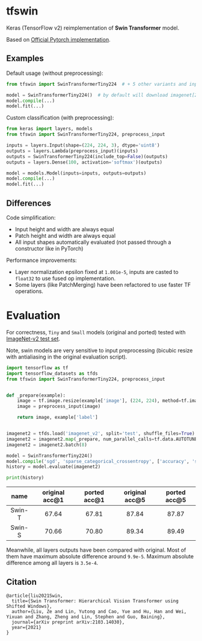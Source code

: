 # tfswin

Keras (TensorFlow v2) reimplementation of **Swin Transformer** model.

Based on [Official Pytorch implementation](https://github.com/microsoft/Swin-Transformer).

## Examples

Default usage (without preprocessing):

```python
from tfswin import SwinTransformerTiny224  # + 5 other variants and input preprocessing

model = SwinTransformerTiny224()  # by default will download imagenet[21k]-pretrained weights
model.compile(...)
model.fit(...)
```

Custom classification (with preprocessing):

```python
from keras import layers, models
from tfswin import SwinTransformerTiny224, preprocess_input

inputs = layers.Input(shape=(224, 224, 3), dtype='uint8')
outputs = layers.Lambda(preprocess_input)(inputs)
outputs = SwinTransformerTiny224(include_top=False)(outputs)
outputs = layers.Dense(100, activation='softmax')(outputs)

model = models.Model(inputs=inputs, outputs=outputs)
model.compile(...)
model.fit(...)
```

## Differences

Code simplification:

- Input height and width are always equal
- Patch height and width are always equal
- All input shapes automatically evaluated (not passed through a constructor like in PyTorch)

Performance improvements:

- Layer normalization epsilon fixed at `1.001e-5`, inputs are casted to `float32` to use fused op implementation.
- Some layers (like PatchMerging) have been refactored to use faster TF operations.

# Evaluation

For correctness, `Tiny` and `Small` models (original and ported) tested
with [ImageNet-v2 test set](https://www.tensorflow.org/datasets/catalog/imagenet_v2).

Note, swin models are very sensitive to input preprocessing (bicubic resize with antialiasing in the original evaluation
script).

```python
import tensorflow as tf
import tensorflow_datasets as tfds
from tfswin import SwinTransformerTiny224, preprocess_input


def _prepare(example):
    image = tf.image.resize(example['image'], (224, 224), method=tf.image.ResizeMethod.BICUBIC, antialias=True)
    image = preprocess_input(image)

    return image, example['label']


imagenet2 = tfds.load('imagenet_v2', split='test', shuffle_files=True)
imagenet2 = imagenet2.map(_prepare, num_parallel_calls=tf.data.AUTOTUNE)
imagenet2 = imagenet2.batch(8)

model = SwinTransformerTiny224()
model.compile('sgd', 'sparse_categorical_crossentropy', ['accuracy', 'sparse_top_k_categorical_accuracy'])
history = model.evaluate(imagenet2)

print(history)
```

| name | original acc@1 | ported acc@1 | original acc@5 | ported acc@5 |
| :---: | :---: | :---: | :---: | :---: |
| Swin-T | 67.64 | 67.81 | 87.84 | 87.87 |
| Swin-S | 70.66 | 70.80 | 89.34 | 89.49 |

Meanwhile, all layers outputs have been compared with original. Most of them have maximum absolute difference
around `9.9e-5`. Maximum absolute difference among all layers is `3.5e-4`.

## Citation

```
@article{liu2021Swin,
  title={Swin Transformer: Hierarchical Vision Transformer using Shifted Windows},
  author={Liu, Ze and Lin, Yutong and Cao, Yue and Hu, Han and Wei, Yixuan and Zhang, Zheng and Lin, Stephen and Guo, Baining},
  journal={arXiv preprint arXiv:2103.14030},
  year={2021}
}
